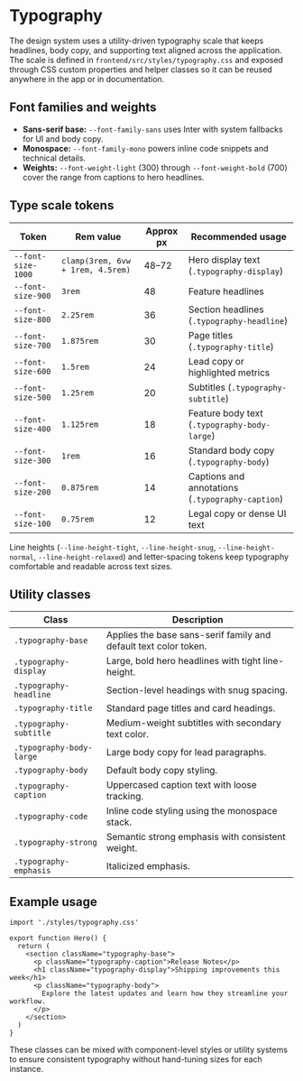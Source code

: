 # Typography

The design system uses a utility-driven typography scale that keeps headlines, body copy, and supporting text aligned across the application. The scale is defined in `frontend/src/styles/typography.css` and exposed through CSS custom properties and helper classes so it can be reused anywhere in the app or in documentation.

## Font families and weights

- **Sans-serif base:** `--font-family-sans` uses Inter with system fallbacks for UI and body copy.
- **Monospace:** `--font-family-mono` powers inline code snippets and technical details.
- **Weights:** `--font-weight-light` (300) through `--font-weight-bold` (700) cover the range from captions to hero headlines.

## Type scale tokens

| Token | Rem value | Approx px | Recommended usage |
| --- | --- | --- | --- |
| `--font-size-1000` | `clamp(3rem, 6vw + 1rem, 4.5rem)` | 48–72 | Hero display text (`.typography-display`) |
| `--font-size-900` | `3rem` | 48 | Feature headlines |
| `--font-size-800` | `2.25rem` | 36 | Section headlines (`.typography-headline`) |
| `--font-size-700` | `1.875rem` | 30 | Page titles (`.typography-title`) |
| `--font-size-600` | `1.5rem` | 24 | Lead copy or highlighted metrics |
| `--font-size-500` | `1.25rem` | 20 | Subtitles (`.typography-subtitle`) |
| `--font-size-400` | `1.125rem` | 18 | Feature body text (`.typography-body-large`) |
| `--font-size-300` | `1rem` | 16 | Standard body copy (`.typography-body`) |
| `--font-size-200` | `0.875rem` | 14 | Captions and annotations (`.typography-caption`) |
| `--font-size-100` | `0.75rem` | 12 | Legal copy or dense UI text |

Line heights (`--line-height-tight`, `--line-height-snug`, `--line-height-normal`, `--line-height-relaxed`) and letter-spacing tokens keep typography comfortable and readable across text sizes.

## Utility classes

| Class | Description |
| --- | --- |
| `.typography-base` | Applies the base sans-serif family and default text color token. |
| `.typography-display` | Large, bold hero headlines with tight line-height. |
| `.typography-headline` | Section-level headings with snug spacing. |
| `.typography-title` | Standard page titles and card headings. |
| `.typography-subtitle` | Medium-weight subtitles with secondary text color. |
| `.typography-body-large` | Large body copy for lead paragraphs. |
| `.typography-body` | Default body copy styling. |
| `.typography-caption` | Uppercased caption text with loose tracking. |
| `.typography-code` | Inline code styling using the monospace stack. |
| `.typography-strong` | Semantic strong emphasis with consistent weight. |
| `.typography-emphasis` | Italicized emphasis.

## Example usage

```tsx
import './styles/typography.css'

export function Hero() {
  return (
    <section className="typography-base">
      <p className="typography-caption">Release Notes</p>
      <h1 className="typography-display">Shipping improvements this week</h1>
      <p className="typography-body">
        Explore the latest updates and learn how they streamline your workflow.
      </p>
    </section>
  )
}
```

These classes can be mixed with component-level styles or utility systems to ensure consistent typography without hand-tuning sizes for each instance.
